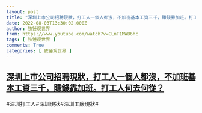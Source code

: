 ```yaml
---
layout: post
title: "深圳上市公司招聘現狀，打工人一個人都沒，不加班基本工資三千，賺錢靠加班。打工人何去何從？"
date: 2022-08-03T13:30:02.000Z
author: 铁锤观世界
from: https://www.youtube.com/watch?v=CLnT1MWB6hc
tags: [ 铁锤观世界 ]
comments: True
categories: [ 铁锤观世界 ]
---
```

<!--1659533402000-->
[深圳上市公司招聘現狀，打工人一個人都沒，不加班基本工資三千，賺錢靠加班。打工人何去何從？](https://www.youtube.com/watch?v=CLnT1MWB6hc)
------

<div>
#深圳打工人#深圳現狀#深圳工廠現狀#
</div>
